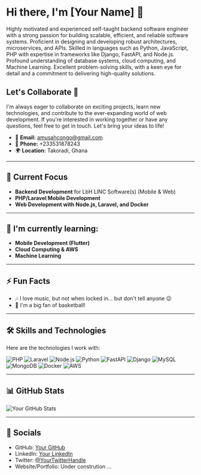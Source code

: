 # Hi there, I'm [Your Name] 👋

Highly motivated and experienced self-taught backend software engineer with a strong passion for building scalable, efficient, and reliable software systems. Proficient in designing and developing robust architectures, microservices, and APIs. Skilled in languages such as Python, JavaScript, PHP with expertise in frameworks like Django, FastAPI, and Node.js. Profound understanding of database systems, cloud computing, and Machine Learning. Excellent problem-solving skills, with a keen eye for detail and a commitment to delivering high-quality solutions.

## Let's Collaborate 🤝
I'm always eager to collaborate on exciting projects, learn new technologies, and contribute to the ever-expanding world of web development. If you're interested in working together or have any questions, feel free to get in touch. Let's bring your ideas to life!

- 📧 **Email:** [amusahcongo@gmail.com](mailto:amusahcongo@gmail.com)
- 📱 **Phone:** +233531878243
- 🌍 **Location:** Takoradi, Ghana

---

## 🚀 Current Focus
- **Backend Development** for LbH LINC Software(s) (Mobile & Web)
- **PHP/Laravel Mobile Development**
- **Web Development with Node.js, Laravel, and Docker**

---

## 🧠 I'm currently learning:
- **Mobile Development (Flutter)**
- **Cloud Computing & AWS**
- **Machine Learning**

---

## ⚡ Fun Facts
- 🎶 I love music, but not when locked in... but don't tell anyone 😉
- 🏀 I'm a big fan of basketball!

---

## 🛠 Skills and Technologies

Here are the technologies I work with:

![PHP](https://img.shields.io/badge/PHP-777BB4?style=flat&logo=php&logoColor=white)
![Laravel](https://img.shields.io/badge/Laravel-FF2D20?style=flat&logo=laravel&logoColor=white)
![Node.js](https://img.shields.io/badge/Node.js-339933?style=flat&logo=node.js&logoColor=white)
![Python](https://img.shields.io/badge/Python-3776AB?style=flat&logo=python&logoColor=white)
![FastAPI](https://img.shields.io/badge/FastAPI-009688?style=flat&logo=fastapi&logoColor=white)
![Django](https://img.shields.io/badge/Django-092D2F?style=flat&logo=django&logoColor=white)
![MySQL](https://img.shields.io/badge/MySQL-4479A1?style=flat&logo=mysql&logoColor=white)
![MongoDB](https://img.shields.io/badge/MongoDB-47A248?style=flat&logo=mongodb&logoColor=white)
![Docker](https://img.shields.io/badge/Docker-2496ED?style=flat&logo=docker&logoColor=white)
![AWS](https://img.shields.io/badge/Amazon%20AWS-232F3E?style=flat&logo=amazon-aws&logoColor=white)

---

## 📊 GitHub Stats

![Your GitHub Stats](https://github-readme-stats.vercel.app/api?CongoMusahAdama=CongoMusahAdama&show_icons=true&hide_title=true&count_private=true&hide=prs&theme=radical)

---

## 🔗 Socials
- GitHub: [Your GitHub](https://github.com/CongoMusahAdama)
- LinkedIn: [Your LinkedIn](https://www.linkedin.com/in/musah-congo-766bb3224?lipi=urn%3Ali%3Apage%3Ad_flagship3_messaging_conversation_detail%3BJf9DrE6eQASV0OzSpA%2B2fQ%3D%3D)
- Twitter: [@YourTwitterHandle](https://twitter.com/@ireal_vee)
- Website/Portfolio: Under constrution ...
